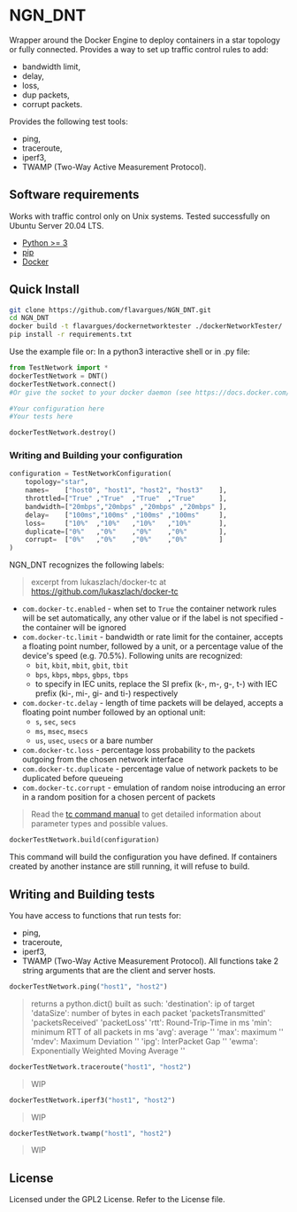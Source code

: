 # NGN_DNT

Wrapper around the Docker Engine to deploy containers in a star topology or fully connected. Provides a way to set up traffic control rules to add:
- bandwidth limit,
- delay,
- loss,
- dup packets,
- corrupt packets.

Provides the following test tools:
- ping,
- traceroute,
- iperf3,
- TWAMP (Two-Way Active Measurement Protocol).

## Software requirements
Works with traffic control only on Unix systems. Tested successfully on Ubuntu Server 20.04 LTS.

- [Python >= 3](http://docs.python-guide.org/en/latest/starting/installation/)
- [pip](https://pip.pypa.io/en/stable/installing/)
- [Docker](https://www.docker.com/products/docker)

## Quick Install

```bash
git clone https://github.com/flavargues/NGN_DNT.git
cd NGN_DNT
docker build -t flavargues/dockernetworktester ./dockerNetworkTester/
pip install -r requirements.txt
```

Use the example file or:
In a python3 interactive shell or in .py file:
```python
from TestNetwork import *
dockerTestNetwork = DNT()
dockerTestNetwork.connect()
#Or give the socket to your docker daemon (see https://docs.docker.com/engine/reference/commandline/dockerd/)

#Your configuration here
#Your tests here

dockerTestNetwork.destroy()
```


### Writing and Building your configuration

```python
configuration = TestNetworkConfiguration(
    topology="star",
    names=    ["host0", "host1", "host2", "host3"    ],
    throttled=["True" ,"True"  ,"True"  ,"True"      ],
    bandwidth=["20mbps","20mbps" ,"20mbps" ,"20mbps" ],
    delay=    ["100ms","100ms" ,"100ms" ,"100ms"     ],
    loss=     ["10%"  ,"10%"   ,"10%"   ,"10%"       ],
    duplicate=["0%"   ,"0%"    ,"0%"    ,"0%"        ],
    corrupt=  ["0%"   ,"0%"    ,"0%"    ,"0%"        ]
)
```
NGN_DNT recognizes the following labels:
> excerpt from lukaszlach/docker-tc at https://github.com/lukaszlach/docker-tc
* `com.docker-tc.enabled` - when set to `True` the container network rules will be set automatically, any other value or if the label is not specified - the container will be ignored
*  `com.docker-tc.limit` - bandwidth or rate limit for the container, accepts a floating point number, followed by a unit, or a percentage value of the device's speed (e.g. 70.5%). Following units are recognized:
    * `bit`, `kbit`, `mbit`, `gbit`, `tbit`
    * `bps`, `kbps`, `mbps`, `gbps`, `tbps`
    * to specify in IEC units, replace the SI prefix (k-, m-, g-, t-) with IEC prefix (ki-, mi-, gi- and ti-) respectively
* `com.docker-tc.delay` - length of time packets will be delayed, accepts a floating point number followed by an optional unit:
    * `s`, `sec`, `secs`
    * `ms`, `msec`, `msecs`
    * `us`, `usec`, `usecs` or a bare number
* `com.docker-tc.loss` - percentage loss probability to the packets outgoing from the chosen network interface
* `com.docker-tc.duplicate` - percentage value of network packets to be duplicated before queueing
* `com.docker-tc.corrupt` - emulation of random noise introducing an error in a random position for a chosen percent of packets

> Read the [tc command manual](http://man7.org/linux/man-pages/man8/tc.8.html) to get detailed information about parameter types and possible values.


```python
dockerTestNetwork.build(configuration)
```
This command will build the configuration you have defined. If containers created by another instance are still running, it will refuse to build.

## Writing and Building tests

You have access to functions that run tests for:
- ping,
- traceroute,
- iperf3,
- TWAMP (Two-Way Active Measurement Protocol).
All functions take 2 string arguments that are the client and server hosts.

````python
dockerTestNetwork.ping("host1", "host2")
````
> returns a python.dict() built as such:
> 'destination': ip of target
> 'dataSize': number of bytes in each packet
> 'packetsTransmitted'
> 'packetsReceived'
> 'packetLoss'
> 'rtt': Round-Trip-Time in ms
> 'min': minimum RTT of all packets in ms
> 'avg': average ''
> 'max': maximum ''
> 'mdev': Maximum Deviation ''
> 'ipg': InterPacket Gap ''
> 'ewma': Exponentially Weighted Moving Average ''

````python
dockerTestNetwork.traceroute("host1", "host2")
````
> WIP

````python
dockerTestNetwork.iperf3("host1", "host2")
````
> WIP

````python
dockerTestNetwork.twamp("host1", "host2")
````
> WIP

## License

Licensed under the GPL2 License. Refer to the License file.